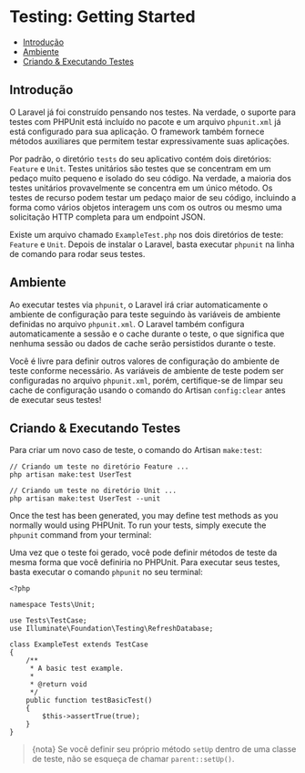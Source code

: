 # Testing: Getting Started

- [Introdução](#introduction)
- [Ambiente](#environment)
- [Criando & Executando Testes](#creating-and-running-tests)

<a name="introduction"></a>
## Introdução

O Laravel já foi construído pensando nos testes. Na verdade, o suporte para testes com PHPUnit está incluído no pacote e um arquivo `phpunit.xml` já está configurado para sua aplicação. O framework também fornece métodos auxiliares que permitem testar expressivamente suas aplicações.

Por padrão, o diretório `tests` do seu aplicativo contém dois diretórios: `Feature` e `Unit`. Testes unitários são testes que se concentram em um pedaço muito pequeno e isolado do seu código. Na verdade, a maioria dos testes unitários provavelmente se concentra em um único método. Os testes de recurso podem testar um pedaço maior de seu código, incluindo a forma como vários objetos interagem uns com os outros ou mesmo uma solicitação HTTP completa para um endpoint JSON.

Existe um arquivo chamado `ExampleTest.php` nos dois diretórios de teste: `Feature` e `Unit`. Depois de instalar o Laravel, basta executar `phpunit` na linha de comando para rodar seus testes.

<a name="environment"></a>
## Ambiente

Ao executar testes via `phpunit`, o Laravel irá criar automaticamente o ambiente de configuração para teste seguindo às variáveis de ambiente definidas no arquivo `phpunit.xml`. O Laravel também configura automaticamente a sessão e o cache durante o teste, o que significa que nenhuma sessão ou dados de cache serão persistidos durante o teste.

Você é livre para definir outros valores de configuração do ambiente de teste conforme necessário. As variáveis de ambiente de teste podem ser configuradas no arquivo `phpunit.xml`, porém, certifique-se de limpar seu cache de configuração usando o comando do Artisan `config:clear` antes de executar seus testes!

<a name="creating-and-running-tests"></a>
## Criando & Executando Testes

Para criar um novo caso de teste, o comando do Artisan `make:test`:

    // Criando um teste no diretório Feature ...
    php artisan make:test UserTest

    // Criando um teste no diretório Unit ...
    php artisan make:test UserTest --unit

Once the test has been generated, you may define test methods as you normally would using PHPUnit. To run your tests, simply execute the `phpunit` command from your terminal:

Uma vez que o teste foi gerado, você pode definir métodos de teste da mesma forma que você definiria no PHPUnit. Para executar seus testes, basta executar o comando `phpunit` no seu terminal:

    <?php

    namespace Tests\Unit;

    use Tests\TestCase;
    use Illuminate\Foundation\Testing\RefreshDatabase;

    class ExampleTest extends TestCase
    {
        /**
         * A basic test example.
         *
         * @return void
         */
        public function testBasicTest()
        {
            $this->assertTrue(true);
        }
    }

> {nota} Se você definir seu próprio método `setUp` dentro de uma classe de teste, não se esqueça de chamar `parent::setUp()`.